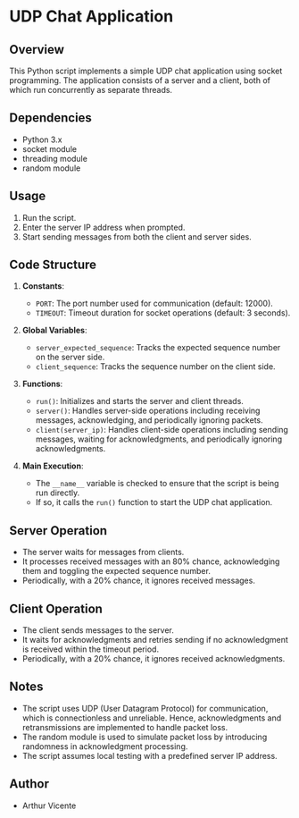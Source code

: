 # UDP Chat Application

## Overview
This Python script implements a simple UDP chat application using socket programming. The application consists of a server and a client, both of which run concurrently as separate threads.

## Dependencies
- Python 3.x
- socket module
- threading module
- random module

## Usage
1. Run the script.
2. Enter the server IP address when prompted.
3. Start sending messages from both the client and server sides.

## Code Structure
1. **Constants**:
   - `PORT`: The port number used for communication (default: 12000).
   - `TIMEOUT`: Timeout duration for socket operations (default: 3 seconds).

2. **Global Variables**:
   - `server_expected_sequence`: Tracks the expected sequence number on the server side.
   - `client_sequence`: Tracks the sequence number on the client side.

3. **Functions**:
   - `run()`: Initializes and starts the server and client threads.
   - `server()`: Handles server-side operations including receiving messages, acknowledging, and periodically ignoring packets.
   - `client(server_ip)`: Handles client-side operations including sending messages, waiting for acknowledgments, and periodically ignoring acknowledgments.

4. **Main Execution**:
   - The `__name__` variable is checked to ensure that the script is being run directly.
   - If so, it calls the `run()` function to start the UDP chat application.

## Server Operation
- The server waits for messages from clients.
- It processes received messages with an 80% chance, acknowledging them and toggling the expected sequence number.
- Periodically, with a 20% chance, it ignores received messages.

## Client Operation
- The client sends messages to the server.
- It waits for acknowledgments and retries sending if no acknowledgment is received within the timeout period.
- Periodically, with a 20% chance, it ignores received acknowledgments.

## Notes
- The script uses UDP (User Datagram Protocol) for communication, which is connectionless and unreliable. Hence, acknowledgments and retransmissions are implemented to handle packet loss.
- The random module is used to simulate packet loss by introducing randomness in acknowledgment processing.
- The script assumes local testing with a predefined server IP address.

## Author

- Arthur Vicente
